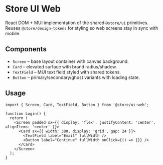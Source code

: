 # Store UI Web

React DOM + MUI implementation of the shared `@store/ui` primitives. Reuses `@store/design-tokens` for styling so web screens stay in sync with mobile.

## Components
- `Screen` – base layout container with canvas background.
- `Card` – elevated surface with brand radius/shadow.
- `TextField` – MUI text field styled with shared tokens.
- `Button` – primary/secondary/ghost variants with loading state.

## Usage
```tsx
import { Screen, Card, TextField, Button } from '@store/ui-web';

function Login() {
  return (
    <Screen padded sx={{ display: 'flex', justifyContent: 'center', alignItems: 'center' }}>
      <Card sx={{ width: 380, display: 'grid', gap: 24 }}>
        <TextField label="Email" fullWidth />
        <Button label="Continue" fullWidth onClick={() => {}} />
      </Card>
    </Screen>
  );
}
```
